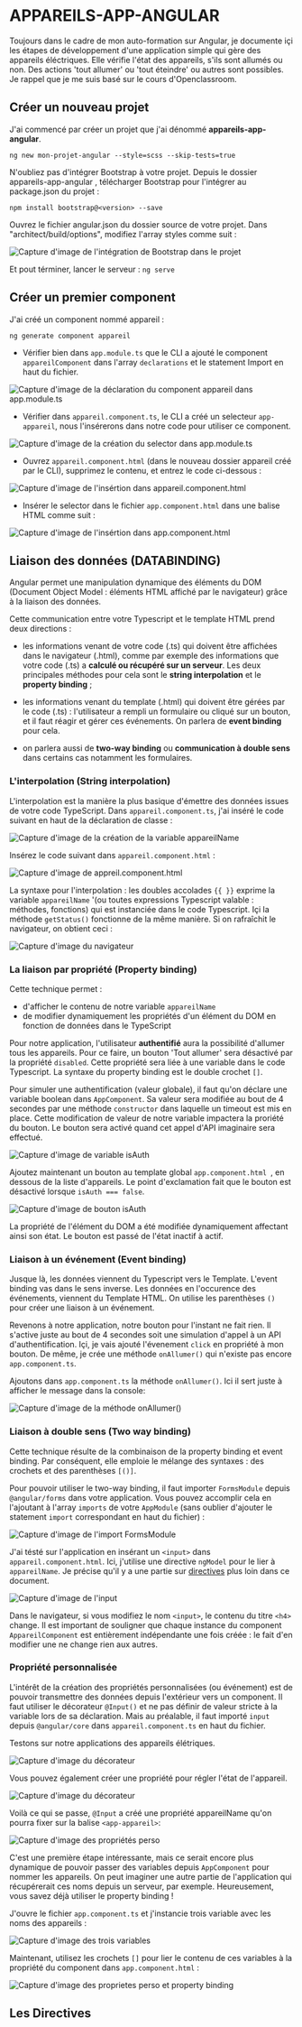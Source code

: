 # APPAREILS-APP-ANGULAR
Toujours dans le cadre de mon auto-formation sur Angular, je documente içi les étapes de développement d'une application simple qui gère des appareils éléctriques. Elle vérifie l'état des appareils, s'ils sont allumés ou non. Des actions 'tout allumer' ou 'tout éteindre'  ou autres sont possibles. Je rappel que je me suis basé sur le cours d'Openclassroom.

## Créer un nouveau projet
J'ai commencé par créer un projet que j'ai dénommé **appareils-app-angular**.

`ng new mon-projet-angular --style=scss --skip-tests=true`

N'oubliez pas d'intégrer Bootstrap à votre projet.
Depuis le dossier  appareils-app-angular , télécharger Bootstrap pour l'intégrer au package.json du projet :

`npm install bootstrap@<version> --save`

Ouvrez le fichier  angular.json  du dossier source de votre projet.  Dans "architect/build/options", modifiez l'array  styles  comme suit :

![Capture d'image de l'intégration de Bootstrap dans le projet](https://i.ibb.co/RYy3Qzf/bootstrap.png)

Et pout términer, lancer le serveur : 
`ng serve`

## Créer un premier component
J'ai créé un component nommé appareil :

`ng generate component appareil`

- Vérifier bien dans `app.module.ts` que le CLI a ajouté le component `appareilComponent` dans l'array `declarations` et le statement Import en haut du fichier.

![Capture d'image de la déclaration du component appareil dans app.module.ts](https://i.ibb.co/p2vBD66/importappareilcomponent.png)

- Vérifier dans `appareil.component.ts`, le CLI a créé un selecteur `app-appareil`, nous l'insérerons dans notre code pour utiliser ce component. 

![Capture d'image de la création du selector dans app.module.ts](https://i.ibb.co/TtQMm9G/selectorappareilscomponent.png)

- Ouvrez `appareil.component.html`  (dans le nouveau dossier  appareil  créé par le CLI), supprimez le contenu, et entrez le code ci-dessous : 

![Capture d'image de l'insértion dans appareil.component.html](https://i.ibb.co/CMnpgzQ/appareil-component-html.png)

- Insérer le selector dans le fichier `app.component.html` dans une balise HTML comme suit : 

![Capture d'image de l'insértion dans app.component.html](https://i.ibb.co/3MM0ztV/selectorappareilsinhtml.png)


## Liaison des données (DATABINDING)

Angular permet une manipulation dynamique des éléments du DOM (Document Object Model : éléments HTML affiché par le navigateur) grâce à la liaison des données. 

Cette communication entre votre Typescript et le template HTML prend deux directions : 

- les informations venant de votre code (.ts) qui doivent être affichées dans le navigateur (.html), comme par exemple des informations que votre code (.ts) a **calculé ou récupéré sur un serveur**.  Les deux principales méthodes pour cela sont le **string interpolation** et le **property binding** ;

- les informations venant du template (.html)  qui doivent être gérées par le code (.ts) : l'utilisateur a rempli un formulaire ou cliqué sur un bouton, et il faut réagir et gérer ces événements.  On parlera de **event binding** pour cela.

- on parlera aussi de **two-way binding** ou **communication à double sens** dans certains cas notamment les formulaires.

### L'interpolation (String interpolation)
L'interpolation est la manière la plus basique d'émettre des données issues de votre code TypeScript. 
Dans `appareil.component.ts`,  j'ai inséré le code suivant en haut de la déclaration de classe : 

![Capture d'image de la création de la variable appareilName](https://i.ibb.co/ZWwMjKD/cr-ationvariableappareil-Name.png)


Insérez le code suivant dans  `appareil.component.html` :

![Capture d'image de appreil.component.html](https://i.ibb.co/8KpCNPT/stringinterpolationappareil-Name.png)


La syntaxe pour l'interpolation : les doubles accolades  `{{ }}` exprime la variable `appareilName` '(ou toutes expressions Typescript valable : méthodes, fonctions) qui est instanciée dans le code Typescript. Içi la méthode `getStatus()` fonctionne de la même manière. Si on rafraîchit le navigateur, on obtient ceci :

![Capture d'image du navigateur](https://i.ibb.co/KjYz18x/navigateur1.png)

### La liaison par propriété (Property binding)
Cette technique permet :

- d'afficher le contenu de notre variable `appareilName`
- de modifier dynamiquement les propriétés d'un élément du DOM en fonction de données dans le TypeScript

Pour notre application, l'utilisateur **authentifié** aura la possibilité d'allumer tous les appareils. Pour ce faire, un bouton 'Tout allumer' sera désactivé par la propriété `disabled`. Cette propriété sera liée à une variable dans le code Typescript. La syntaxe du property binding est le double crochet `[]`.  

Pour simuler une authentification (valeur globale), il faut qu'on déclare une variable boolean dans `AppComponent`. Sa valeur sera modifiée au bout de 4 secondes par une méthode  `constructor` dans laquelle un timeout est mis en place. Cette modification de valeur de notre variable impactera la proriété du bouton. Le bouton sera activé quand cet appel d'API imaginaire sera effectué.   

![Capture d'image de variable isAuth](https://i.ibb.co/ZXcZL54/isAuth.png)


Ajoutez maintenant un bouton au template global `app.component.html `, en dessous de la liste d'appareils. Le point d'exclamation fait que le bouton est désactivé lorsque  `isAuth === false`.

![Capture d'image de bouton isAuth](https://i.ibb.co/52W1Pt6/boutonis-Auth.png)

La propriété de l'élément du DOM a été modifiée dynamiquement affectant ainsi son état. Le bouton est passé de l'état inactif à actif.

### Liaison à un événement (Event binding)
Jusque là, les données viennent du Typescript vers le Template. L'event binding vas dans le sens inverse. Les données en l'occurence des événements, viennent du Template HTML. On utilise les parenthèses  `()`  pour créer une liaison à un événement.

Revenons à notre application, notre bouton pour l'instant ne fait rien. Il s'active juste au bout de 4 secondes soit une simulation d'appel à un API d'authentification. Içi, je vais ajouté l'évenement `click` en propriété à mon bouton. De même, je crée une méthode `onAllumer()`   qui n'existe pas encore `app.component.ts`.



Ajoutons dans `app.component.ts` la méthode `onAllumer()`. Ici il sert juste à afficher le message dans la console:

![Capture d'image de la méthode onAllumer()](https://i.ibb.co/gvv5sbt/on-Allumer.png)

### Liaison à double sens (Two way binding)
Cette technique résulte de la combinaison de la property binding et event binding. Par conséquent, elle emploie le mélange des syntaxes : des crochets et des parenthèses  `[()]`.

Pour pouvoir utiliser le two-way binding, il faut importer  `FormsModule`  depuis  `@angular/forms`   dans votre application.  Vous pouvez accomplir cela en l'ajoutant à l'array  ``imports``  de votre  ``AppModule``  (sans oublier d'ajouter le statement  ``import``  correspondant en haut du fichier) : 

![Capture d'image de l'import FormsModule](https://i.ibb.co/LxSpsSV/twowaybindingimport.png)

J'ai tésté sur l'application en insérant un `<input>` dans `appareil.component.html`. Ici, j'utilise une directive `ngModel` pour le lier à `appareilName`. Je précise qu'il y a une partie sur [directives](#les-directives) plus loin dans ce document.

![Capture d'image de l'input](https://i.ibb.co/yQk7Wss/input.png)

Dans le navigateur, si vous modifiez le nom `<input>`, le contenu du  titre `<h4>` change.  Il est important de souligner que chaque instance du component  `AppareilComponent`  est entièrement indépendante une fois créée : le fait d'en modifier une ne change rien aux autres.

### Propriété personnalisée

L'intérêt de la création des propriétés personnalisées (ou événement) est de pouvoir transmettre des données depuis l'extérieur vers un component. Il faut utiliser le décorateur  `@Input()` et ne pas définir de valeur stricte à la variable lors de sa déclaration. Mais au préalable, il faut importé `input` depuis `@angular/core` dans `appareil.component.ts` en haut du fichier.  

Testons sur notre applications des appareils élétriques. 

![Capture d'image du décorateur](https://i.ibb.co/qd2F9B9/input.png)

Vous pouvez également créer une propriété pour régler l'état de l'appareil.

![Capture d'image du décorateur](https://i.ibb.co/bgMWhPq/decorateurinputetatappareil.png)


Voilà ce qui se passe, `@Input` a créé une propriété appareilName qu'on pourra fixer sur la balise `<app-appareil>`:

![Capture d'image des propriétés perso](https://i.ibb.co/wLNpfw4/proprietepersonnalise.png)

C'est une première étape intéressante, mais ce serait encore plus dynamique de pouvoir passer des variables depuis  `AppComponent`  pour nommer les appareils. On peut imaginer une autre partie de l'application qui récupérerait ces noms depuis un serveur, par exemple.  Heureusement, vous savez déjà utiliser le property binding !

J'ouvre le fichier `app.component.ts` et j'instancie trois variable avec les noms des appareils :

![Capture d'image des trois variables](https://i.ibb.co/XycvSDz/troisvariable.png)

Maintenant, utilisez les crochets  `[]` pour lier le contenu de ces variables à la propriété du component dans `app.component.html` :

![Capture d'image des proprietes perso et property binding](https://i.ibb.co/xYMVvVK/proprietepersonnalisenometetat.png)

## Les Directives
